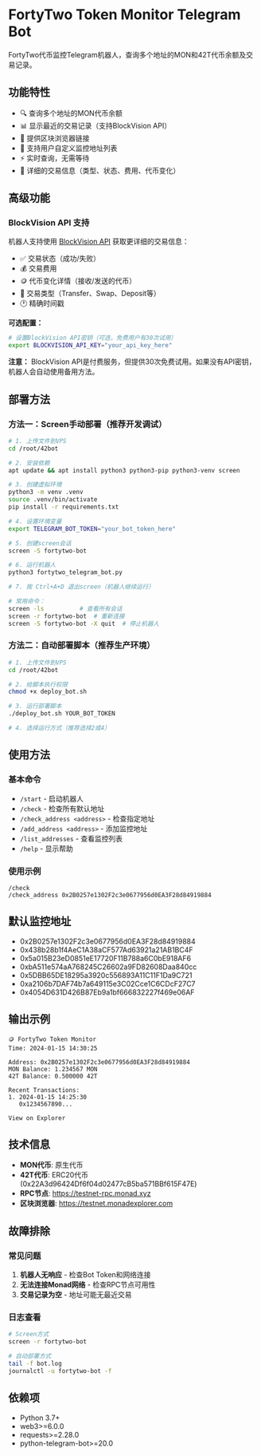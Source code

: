 # FortyTwo Token Monitor Telegram Bot

FortyTwo代币监控Telegram机器人，查询多个地址的MON和42T代币余额及交易记录。

## 功能特性

- 🔍 查询多个地址的MON代币余额
- 📊 显示最近的交易记录（支持BlockVision API）
- 🔗 提供区块浏览器链接
- 👤 支持用户自定义监控地址列表
- ⚡ 实时查询，无需等待
- 🎯 详细的交易信息（类型、状态、费用、代币变化）

## 高级功能

### BlockVision API 支持
机器人支持使用 [BlockVision API](https://docs.blockvision.org/reference/retrieve-monad-account-activity) 获取更详细的交易信息：

- ✅ 交易状态（成功/失败）
- 💰 交易费用
- 🪙 代币变化详情（接收/发送的代币）
- 📝 交易类型（Transfer、Swap、Deposit等）
- 🕐 精确时间戳

**可选配置：**
```bash
# 设置BlockVision API密钥（可选，免费用户有30次试用）
export BLOCKVISION_API_KEY="your_api_key_here"
```

**注意：** BlockVision API是付费服务，但提供30次免费试用。如果没有API密钥，机器人会自动使用备用方法。

## 部署方法

### 方法一：Screen手动部署（推荐开发调试）

```bash
# 1. 上传文件到VPS
cd /root/42bot

# 2. 安装依赖
apt update && apt install python3 python3-pip python3-venv screen

# 3. 创建虚拟环境
python3 -m venv .venv
source .venv/bin/activate
pip install -r requirements.txt

# 4. 设置环境变量
export TELEGRAM_BOT_TOKEN="your_bot_token_here"

# 5. 创建screen会话
screen -S fortytwo-bot

# 6. 运行机器人
python3 fortytwo_telegram_bot.py

# 7. 按 Ctrl+A+D 退出screen（机器人继续运行）

# 常用命令：
screen -ls          # 查看所有会话
screen -r fortytwo-bot  # 重新连接
screen -S fortytwo-bot -X quit  # 停止机器人
```

### 方法二：自动部署脚本（推荐生产环境）

```bash
# 1. 上传文件到VPS
cd /root/42bot

# 2. 给脚本执行权限
chmod +x deploy_bot.sh

# 3. 运行部署脚本
./deploy_bot.sh YOUR_BOT_TOKEN

# 4. 选择运行方式（推荐选择2或4）
```

## 使用方法

### 基本命令
- `/start` - 启动机器人
- `/check` - 检查所有默认地址
- `/check_address <address>` - 检查指定地址
- `/add_address <address>` - 添加监控地址
- `/list_addresses` - 查看监控列表
- `/help` - 显示帮助

### 使用示例
```
/check
/check_address 0x2B0257e1302F2c3e0677956d0EA3F28d84919884
```

## 默认监控地址

- 0x2B0257e1302F2c3e0677956d0EA3F28d84919884
- 0x438b28b1f4AeC1A38aCF577Ad63921a21AB1BC4F
- 0x5a015B23eD0851eE17720F11B788a6C0bE918AF6
- 0xbA511e574aA768245C26602a9FD82608Daa840cc
- 0x5DBB65DE18295a3920c556893A11C11F1Da9C721
- 0xa2106b7DAF74b7a649115e3C02Cce1C6CDcF27C7
- 0x4054D631D426B87Eb9a1bf666832227f469e06AF

## 输出示例

```
🪙 FortyTwo Token Monitor
Time: 2024-01-15 14:30:25

Address: 0x2B0257e1302F2c3e0677956d0EA3F28d84919884
MON Balance: 1.234567 MON
42T Balance: 0.500000 42T

Recent Transactions:
1. 2024-01-15 14:25:30
   0x1234567890...

View on Explorer
```

## 技术信息

- **MON代币**: 原生代币
- **42T代币**: ERC20代币 (0x22A3d96424Df6f04d02477cB5ba571BBf615F47E)
- **RPC节点**: https://testnet-rpc.monad.xyz
- **区块浏览器**: https://testnet.monadexplorer.com

## 故障排除

### 常见问题
1. **机器人无响应** - 检查Bot Token和网络连接
2. **无法连接Monad网络** - 检查RPC节点可用性
3. **交易记录为空** - 地址可能无最近交易

### 日志查看
```bash
# Screen方式
screen -r fortytwo-bot

# 自动部署方式
tail -f bot.log
journalctl -u fortytwo-bot -f
```

## 依赖项

- Python 3.7+
- web3>=6.0.0
- requests>=2.28.0
- python-telegram-bot>=20.0 